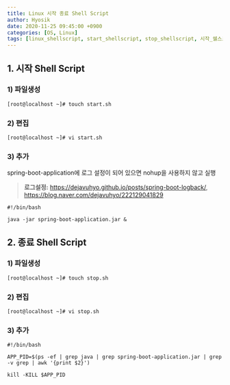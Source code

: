 ```yaml
--- 
title: Linux 시작 종료 Shell Script
author: Hyosik
date: 2020-11-25 09:45:00 +0900
categories: [OS, Linux]
tags: [linux_shellscript, start_shellscript, stop_shellscript, 시작_쉘스크립트, 종료_쉘스크립트]
---
```


## 1. 시작 Shell Script

### 1) 파일생성

```bash
[root@localhost ~]# touch start.sh
```

### 2) 편집

```bash
[root@localhost ~]# vi start.sh
```

### 3) 추가
spring-boot-application에 로그 설정이 되어 있으면 nohup을 사용하지 않고 실행

> **로그설정:** <https://dejavuhyo.github.io/posts/spring-boot-logback/>, <https://blog.naver.com/dejavuhyo/222129041829>

```shell
#!/bin/bash

java -jar spring-boot-application.jar &
```

## 2. 종료 Shell Script

### 1) 파일생성

```bash
[root@localhost ~]# touch stop.sh
```

### 2) 편집

```bash
[root@localhost ~]# vi stop.sh
```

### 3) 추가

```shell
#!/bin/bash

APP_PID=$(ps -ef | grep java | grep spring-boot-application.jar | grep -v grep | awk '{print $2}')

kill -KILL $APP_PID
```
